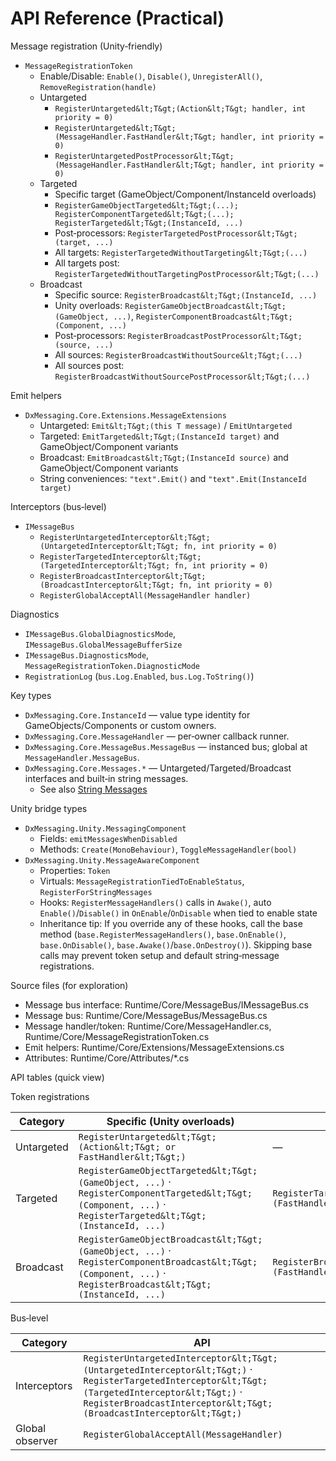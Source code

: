 # API Reference (Practical)

Message registration (Unity‑friendly)

- `MessageRegistrationToken`
  - Enable/Disable: `Enable()`, `Disable()`, `UnregisterAll()`, `RemoveRegistration(handle)`
  - Untargeted
    - `RegisterUntargeted&lt;T&gt;(Action&lt;T&gt; handler, int priority = 0)`
    - `RegisterUntargeted&lt;T&gt;(MessageHandler.FastHandler&lt;T&gt; handler, int priority = 0)`
    - `RegisterUntargetedPostProcessor&lt;T&gt;(MessageHandler.FastHandler&lt;T&gt; handler, int priority = 0)`
  - Targeted
    - Specific target (GameObject/Component/InstanceId overloads)
    - `RegisterGameObjectTargeted&lt;T&gt;(...); RegisterComponentTargeted&lt;T&gt;(...); RegisterTargeted&lt;T&gt;(InstanceId, ...)`
    - Post‑processors: `RegisterTargetedPostProcessor&lt;T&gt;(target, ...)`
    - All targets: `RegisterTargetedWithoutTargeting&lt;T&gt;(...)`
    - All targets post: `RegisterTargetedWithoutTargetingPostProcessor&lt;T&gt;(...)`
  - Broadcast
    - Specific source: `RegisterBroadcast&lt;T&gt;(InstanceId, ...)`
    - Unity overloads: `RegisterGameObjectBroadcast&lt;T&gt;(GameObject, ...)`, `RegisterComponentBroadcast&lt;T&gt;(Component, ...)`
    - Post‑processors: `RegisterBroadcastPostProcessor&lt;T&gt;(source, ...)`
    - All sources: `RegisterBroadcastWithoutSource&lt;T&gt;(...)`
    - All sources post: `RegisterBroadcastWithoutSourcePostProcessor&lt;T&gt;(...)`

Emit helpers

- `DxMessaging.Core.Extensions.MessageExtensions`
  - Untargeted: `Emit&lt;T&gt;(this T message)` / `EmitUntargeted`
  - Targeted: `EmitTargeted&lt;T&gt;(InstanceId target)` and GameObject/Component variants
  - Broadcast: `EmitBroadcast&lt;T&gt;(InstanceId source)` and GameObject/Component variants
  - String conveniences: `"text".Emit()` and `"text".Emit(InstanceId target)`

Interceptors (bus‑level)

- `IMessageBus`
  - `RegisterUntargetedInterceptor&lt;T&gt;(UntargetedInterceptor&lt;T&gt; fn, int priority = 0)`
  - `RegisterTargetedInterceptor&lt;T&gt;(TargetedInterceptor&lt;T&gt; fn, int priority = 0)`
  - `RegisterBroadcastInterceptor&lt;T&gt;(BroadcastInterceptor&lt;T&gt; fn, int priority = 0)`
  - `RegisterGlobalAcceptAll(MessageHandler handler)`

Diagnostics

- `IMessageBus.GlobalDiagnosticsMode`, `IMessageBus.GlobalMessageBufferSize`
- `IMessageBus.DiagnosticsMode`, `MessageRegistrationToken.DiagnosticMode`
- `RegistrationLog` (`bus.Log.Enabled`, `bus.Log.ToString()`)

Key types

- `DxMessaging.Core.InstanceId` — value type identity for GameObjects/Components or custom owners.
- `DxMessaging.Core.MessageHandler` — per‑owner callback runner.
- `DxMessaging.Core.MessageBus.MessageBus` — instanced bus; global at `MessageHandler.MessageBus`.
- `DxMessaging.Core.Messages.*` — Untargeted/Targeted/Broadcast interfaces and built‑in string messages.
  - See also [String Messages](StringMessages.md)

Unity bridge types

- `DxMessaging.Unity.MessagingComponent`
  - Fields: `emitMessagesWhenDisabled`
  - Methods: `Create(MonoBehaviour)`, `ToggleMessageHandler(bool)`
- `DxMessaging.Unity.MessageAwareComponent`
  - Properties: `Token`
  - Virtuals: `MessageRegistrationTiedToEnableStatus`, `RegisterForStringMessages`
  - Hooks: `RegisterMessageHandlers()` calls in `Awake()`, auto `Enable()`/`Disable()` in `OnEnable`/`OnDisable` when tied to enable state
  - Inheritance tip: If you override any of these hooks, call the base method (`base.RegisterMessageHandlers()`, `base.OnEnable()`, `base.OnDisable()`, `base.Awake()`/`base.OnDestroy()`). Skipping base calls may prevent token setup and default string‑message registrations.

Source files (for exploration)

- Message bus interface: Runtime/Core/MessageBus/IMessageBus.cs
- Message bus: Runtime/Core/MessageBus/MessageBus.cs
- Message handler/token: Runtime/Core/MessageHandler.cs, Runtime/Core/MessageRegistrationToken.cs
- Emit helpers: Runtime/Core/Extensions/MessageExtensions.cs
- Attributes: Runtime/Core/Attributes/\*.cs

API tables (quick view)

Token registrations

| Category   | Specific (Unity overloads)                                                                                                                                      | All targets/sources                                                          | Post‑processing                                                                                                                                                                                     |
| ---------- | --------------------------------------------------------------------------------------------------------------------------------------------------------------- | ---------------------------------------------------------------------------- | --------------------------------------------------------------------------------------------------------------------------------------------------------------------------------------------------- |
| Untargeted | `RegisterUntargeted&lt;T&gt;(Action&lt;T&gt; or FastHandler&lt;T&gt;)`                                                                                          | —                                                                            | `RegisterUntargetedPostProcessor&lt;T&gt;(FastHandler&lt;T&gt;)`                                                                                                                                    |
| Targeted   | `RegisterGameObjectTargeted&lt;T&gt;(GameObject, ...)` · `RegisterComponentTargeted&lt;T&gt;(Component, ...)` · `RegisterTargeted&lt;T&gt;(InstanceId, ...)`    | `RegisterTargetedWithoutTargeting&lt;T&gt;(FastHandlerWithContext&lt;T&gt;)` | `RegisterTargetedPostProcessor&lt;T&gt;(InstanceId, FastHandler&lt;T&gt;)` · `RegisterTargetedWithoutTargetingPostProcessor&lt;T&gt;(FastHandlerWithContext&lt;T&gt;)`                              |
| Broadcast  | `RegisterGameObjectBroadcast&lt;T&gt;(GameObject, ...)` · `RegisterComponentBroadcast&lt;T&gt;(Component, ...)` · `RegisterBroadcast&lt;T&gt;(InstanceId, ...)` | `RegisterBroadcastWithoutSource&lt;T&gt;(FastHandlerWithContext&lt;T&gt;)`   | `RegisterBroadcastPostProcessor&lt;T&gt;(InstanceId, FastHandler&lt;T&gt;)` · `RegisterBroadcastWithoutSourcePostProcessor&lt;T&gt;(Action&lt;InstanceId,T&gt; or FastHandlerWithContext&lt;T&gt;)` |

Bus‑level

| Category        | API                                                                                                                                                                                                                      |
| --------------- | ------------------------------------------------------------------------------------------------------------------------------------------------------------------------------------------------------------------------ |
| Interceptors    | `RegisterUntargetedInterceptor&lt;T&gt;(UntargetedInterceptor&lt;T&gt;)` · `RegisterTargetedInterceptor&lt;T&gt;(TargetedInterceptor&lt;T&gt;)` · `RegisterBroadcastInterceptor&lt;T&gt;(BroadcastInterceptor&lt;T&gt;)` |
| Global observer | `RegisterGlobalAcceptAll(MessageHandler)`                                                                                                                                                                                |
